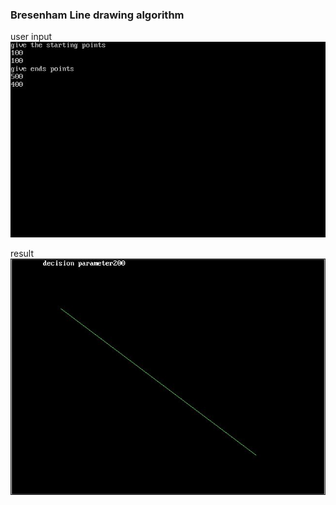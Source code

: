 ### Bresenham Line drawing algorithm

user input  
![alt text](https://github.com/rajatsharma369007/Computer_Graphics/blob/master/bresenham_line/output1.JPG)  

result
![alt text](https://github.com/rajatsharma369007/Computer_Graphics/blob/master/bresenham_line/output2.JPG) 
